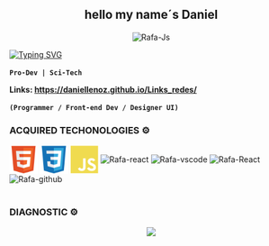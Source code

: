 
<div align="center">
  <h2>hello my name´s Daniel </h2>
  <img align="center" alt="Rafa-Js" width="250" src="https://user-images.githubusercontent.com/98136538/232597416-94f06773-1730-4520-b99d-064515330b09.png"
>
</div>


<!--   my-ticker -->    
[![Typing SVG](https://readme-typing-svg.herokuapp.com?font=Fira+Code&pause=1000&width=435&lines=%F0%9F%91%8B%F0%9F%8F%BBHi%2C+Soy+Daniel+Rodriguez👨‍💻;👨‍🚀Programador+Front-end🌟;👨‍🎨+Desiner+UI🛸)](https://git.io/typing-svg)

**`Pro-Dev | Sci-Tech`**

**Links: https://daniellenoz.github.io/Links_redes/**

**`(Programmer / Front-end Dev / Designer UI)`**


<h3>ACQUIRED TECHONOLOGIES ⚙</h3>
<div style="display: inline_block">
  <img align="center" alt="Rafa-HTML" width="50" src="https://raw.githubusercontent.com/devicons/devicon/master/icons/html5/html5-original.svg">
  <img align="center" alt="Rafa-CSS" width="50" src="https://raw.githubusercontent.com/devicons/devicon/master/icons/css3/css3-original.svg">
  <img align="center" alt="Rafa-Js"  width="50" src="https://raw.githubusercontent.com/devicons/devicon/master/icons/javascript/javascript-plain.svg">
  <img align="center" alt="Rafa-react"  width="50"src="https://cdn.jsdelivr.net/gh/devicons/devicon/icons/react/react-original.svg" />
  <img align="center" alt="Rafa-vscode" width="50" src="https://cdn.jsdelivr.net/gh/devicons/devicon/icons/vscode/vscode-original-wordmark.svg" />
  <img align="center" alt="Rafa-React"  width="50" src="https://cdn.jsdelivr.net/gh/devicons/devicon/icons/git/git-original.svg" />
  <img align="center" alt="Rafa-github"  width="50"src="https://cdn.jsdelivr.net/gh/devicons/devicon/icons/github/github-original.svg" />
</div>
<br>

<h3>DIAGNOSTIC ⚙</h3>
<div align="center" tyle="display: inline_block">
  <a href="https://github.com/DanielLenoz">
  <img height="160em" src="https://github-readme-stats.vercel.app/api/top-langs/?username=DanielLenoz&layout=compact&langs_count=7&theme=blue-green"/> 
</div>
